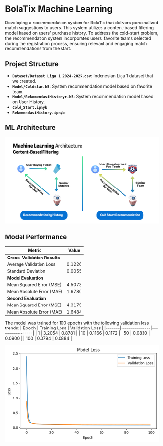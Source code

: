# BolaTix Machine Learning
Developing a recommendation system for BolaTix that delivers personalized match suggestions to users. This system utilizes a content-based filtering model based on users' purchase history. To address the cold-start problem, the recommendation system incorporates users' favorite teams selected during the registration process, ensuring relevant and engaging match recommendations from the start.

## Project Structure
- **`Dataset/Dataset Liga 1 2024-2025.csv`**: Indonesian Liga 1 dataset that we created.
- **`Model/Coldstar.h5`**: System recommendation model based on favorite team.
- **`Model/RekomendasiHistoryr.h5`**: System recommendation model based on User History.
- **`Cold_Start.ipnyb`**
- **`RekomendasiHistory.ipnyb`**
  
## ML Architecture
![image](https://github.com/BolaTix/Machine-Learning/blob/main/Images/ML%20Architecture.png)

## Model Performance
| Metric                       | Value         |
|------------------------------|---------------|
| **Cross-Validation Results** |               |
| Average Validation Loss      | 0.1226        |
| Standard Deviation           | 0.0055        |
| **Model Evaluation**         |               |
| Mean Squared Error (MSE)     | 4.5073        |
| Mean Absolute Error (MAE)    | 1.6780        |
| **Second Evaluation**        |               |
| Mean Squared Error (MSE)     | 4.3175        |
| Mean Absolute Error (MAE)    | 1.6484        |

The model was trained for 100 epochs with the following validation loss trends:
| Epoch | Training Loss | Validation Loss |
|-------|---------------|-----------------|
| 1     | 3.2054        | 0.8781          |
| 10    | 0.1166        | 0.1172          |
| 50    | 0.0830        | 0.0900          |
| 100   | 0.0794        | 0.0884          |

![image](https://github.com/BolaTix/Machine-Learning/blob/main/Images/hasil%20training.png)
